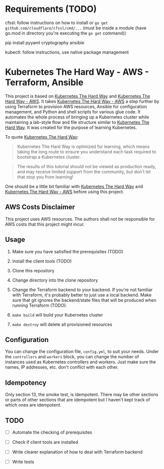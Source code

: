 # Requirements (TODO)
  cfssl: follow instructions on how to install or `go get github.com/cloudflare/cfssl/cmd/...` (must be inside a module (have go.mod in directory you're executing the `go get` command))

  pip install pyyaml cryptography ansible

  kubectl: follow instructions, use native package management

# Kubernetes The Hard Way - AWS - Terraform, Ansible

This project is based on [Kubernetes The Hard Way](https://github.com/kelseyhightower/kubernetes-the-hard-way) and [Kubernetes The Hard Way - AWS](https://github.com/slawekzachcial/kubernetes-the-hard-way-aws). It takes [Kubernetes The Hard Way - AWS](https://github.com/slawekzachcial/kubernetes-the-hard-way-aws) a step further by using Terraform to provision AWS resources, Ansible for configuration management, and Python and shell scripts for various glue code. It automates the whole process of bringing up a Kubernetes cluster while maintaining a lab-style flow and file structure similar to [Kubernetes The Hard Way](https://github.com/kelseyhightower/kubernetes-the-hard-way). It was created for the purpose of learning Kubernetes.


To quote [Kubernetes The Hard Way](https://github.com/kelseyhightower/kubernetes-the-hard-way):

> Kubernetes The Hard Way is optimized for learning, which means taking the long route to ensure you understand each task required to bootstrap a Kubernetes cluster.

> The results of this tutorial should not be viewed as production ready, and may receive limited support from the community, but don't let that stop you from learning!

One should be a little bit familiar with [Kubernetes The Hard Way](https://github.com/kelseyhightower/kubernetes-the-hard-way) and [Kubernetes The Hard Way - AWS](https://github.com/slawekzachcial/kubernetes-the-hard-way-aws) before using this project.

## AWS Costs Disclaimer

This project uses AWS resources. The authors shall not be responsible for AWS costs that this project might incur.

## Usage

1. Make sure you have satisfied the prerequisites (TODO)

2. Install the client tools (TODO)

3. Clone this repository

4. Change directory into the clone repository

5. Change the Terraform backend to your backend. If you're not familiar with Terraform, it's probably better to just use a local backend. Make sure that git ignores the backend/state files that will be produced when running Terraform (TODO).

6. `make build` will build your Kubernetes cluster

7. `make destroy` will delete all provisioned resources

## Configuration

You can change the configuration file, `config.yml`, to suit your needs. Under the `controllers` and `workers` block, you can change the number of instances used as Kubernetes controllers and workers. Just make sure the names, IP addresses, etc. don't conflict with each other.

## Idempotency

Only section 13, the smoke test, is idempotent. There may be other sections or parts of other sections that are idempotent but I haven't kept track of which ones are idempotent.

## TODO

- [ ] Automate the checking of prerequisites

- [ ] Check if client tools are installed

- [ ] Write clearer explanation of how to deal with Terraform backend

- [ ] Write tests
